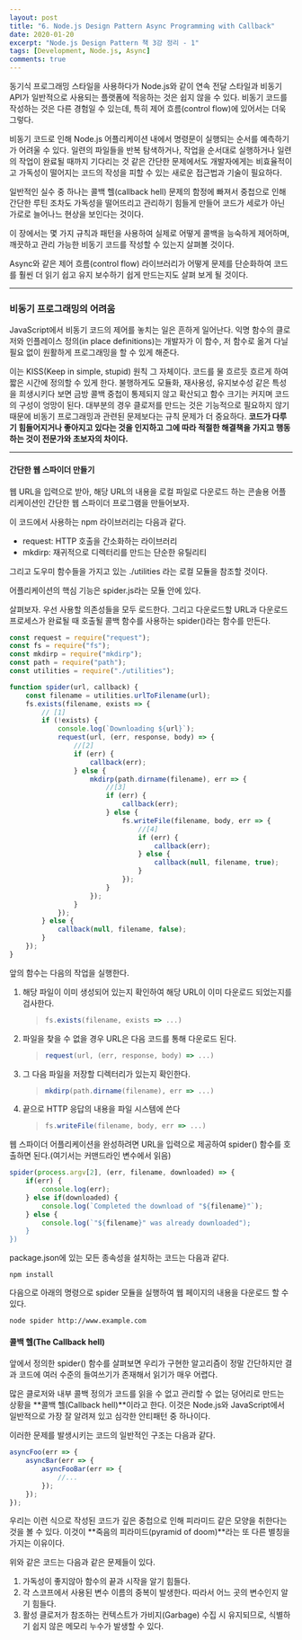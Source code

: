 ```yaml
---
layout: post
title: "6. Node.js Design Pattern Async Programming with Callback"
date: 2020-01-20
excerpt: "Node.js Design Pattern 책 3강 정리 - 1"
tags: [Development, Node.js, Async]
comments: true
---
```


동기식 프로그래밍 스타일을 사용하다가 Node.js와 같이 연속 전달 스타일과 비동기 API가 일반적으로 사용되는 플랫폼에 적응하는 것은 쉽지 않을 수 있다.
비동기 코드를 작성하는 것은 다른 경험일 수 있는데, 특히 제어 흐름(control flow)에 있어서는 더욱 그렇다.

비동기 코드로 인해 Node.js 어플리케이션 내에서 명령문이 실행되는 순서를 예측하기가 어려울 수 있다.
일련의 파일들을 반복 탐색하거나, 작업을 순서대로 실행하거나 일련의 작업이 완료될 때까지 기다리는 것 같은 간단한 문제에서도 개발자에게는 비효율적이고 가독성이 떨어지는 코드의 작성을 피할 수 있는 새로운 접근법과 기술이 필요하다.

일반적인 실수 중 하나는 콜백 헬(callback hell) 문제의 함정에 빠져서 중첩으로 인해 간단한 루틴 조차도 가독성을 떨어뜨리고 관리하기 힘들게 만들어 코드가 세로가 아닌 가로로 늘어나느 현상을 보인다는 것이다.

이 장에서는 몇 가지 규칙과 패턴을 사용하여 실제로 어떻게 콜백을 능숙하게 제어하며, 깨끗하고 관리 가능한 비동기 코드를 작성할 수 있는지 살펴볼 것이다.

Async와 같은 제어 흐름(control flow) 라이브러리가 어떻게 문제를 단순화하여 코드를 훨씬 더 읽기 쉽고 유지 보수하기 쉽게 만드는지도 살펴 보게 될 것이다.

---

### 비동기 프로그래밍의 어려움

JavaScript에서 비동기 코드의 제어를 놓치는 일은 흔하게 일어난다.
익명 함수의 클로저와 인플레이스 정의(in place definitions)는 개발자가 이 함수, 저 함수로 옮겨 다닐 필요 없이 원활하게 프로그래밍을 할 수 있게 해준다.

이는 KISS(Keep in simple, stupid) 원칙 그 자체이다.
코드를 물 흐르듯 흐르게 하여 짧은 시간에 정의할 수 있게 한다.
불행하게도 모듈화, 재사용성, 유지보수성 같은 특성을 희생시키다 보면 금방 콜백 중첩이 통제되지 않고 확산되고 함수 크기는 커지며 코드의 구성이 엉망이 된다.
대부분의 경우 클로저를 만드는 것은 기능적으로 필요하지 않기 때문에 비동기 프로그래밍과 관련된 문제보다는 규칙 문제가 더 중요하다.
**코드가 다루기 힘들어지거나 좋아지고 있다는 것을 인지하고 그에 따라 적절한 해결책을 가지고 행동하는 것이 전문가와 초보자의 차이다.**

---

#### 간단한 웹 스파이더 만들기

웹 URL을 입력으로 받아, 해당 URL의 내용을 로컬 파일로 다운로드 하는 콘솔용 어플리케이션인 간단한 웹 스파이더 프로그램을 만들어보자.

이 코드에서 사용하는 npm 라이브러리는 다음과 같다.

-   request: HTTP 호출을 간소화하는 라이브러리
-   mkdirp: 재귀적으로 디렉터리를 만드는 단순한 유틸리티

그리고 도우미 함수들을 가지고 있는 ./utilities 라는 로컬 모듈을 참조할 것이다.

어플리케이션의 핵심 기능은 spider.js라는 모듈 안에 있다.

살펴보자. 우선 사용할 의존성들을 모두 로드한다.
그리고 다운로드할 URL과 다운로드 프로세스가 완료될 때 호출될 콜백 함수를 사용하는 spider()라는 함수를 만든다.

```javascript
const request = require("request");
const fs = require("fs");
const mkdirp = require("mkdirp");
const path = require("path");
const utilities = require("./utilities");

function spider(url, callback) {
    const filename = utilities.urlToFilename(url);
    fs.exists(filename, exists => {
        // [1]
        if (!exists) {
            console.log(`Downloading ${url}`);
            request(url, (err, response, body) => {
                //[2]
                if (err) {
                    callback(err);
                } else {
                    mkdirp(path.dirname(filename), err => {
                        //[3]
                        if (err) {
                            callback(err);
                        } else {
                            fs.writeFile(filename, body, err => {
                                //[4]
                                if (err) {
                                    callback(err);
                                } else {
                                    callback(null, filename, true);
                                }
                            });
                        }
                    });
                }
            });
        } else {
            callback(null, filename, false);
        }
    });
}
```

앞의 함수는 다음의 작업을 실행한다.

1. 해당 파일이 이미 생성되어 있는지 확인하여 해당 URL이 이미 다운로드 되었는지를 검사한다.
    > ```javascript
    > fs.exists(filename, exists => ...)
    > ```
2. 파일을 찾을 수 없을 경우 URL은 다음 코드를 통해 다운로드 된다.
    > ```javascript
    > request(url, (err, response, body) => ...)
    > ```
3. 그 다음 파일을 저장할 디렉터리가 있는지 확인한다.
    > ```javascript
    > mkdirp(path.dirname(filename), err => ...)
    > ```
4. 끝으로 HTTP 응답의 내용을 파일 시스템에 쓴다
    > ```javascript
    > fs.writeFile(filename, body, err => ...)
    > ```

웹 스파이더 어플리케이션을 완성하려면 URL을 입력으로 제공하여 spider() 함수를 호출하면 된다.(여기서는 커맨드라인 변수에서 읽음)

```javascript
spider(process.argv[2], (err, filename, downloaded) => {
    if(err) {
        console.log(err);
    } else if(downloaded) {
        console.log(`Completed the download of "${filename}"`);
    } else {
        console.log(`"${filename}" was already downloaded");
    }
})
```

package.json에 있는 모든 종속성을 설치하는 코드는 다음과 같다.

```
npm install
```

다음으로 아래의 명령으로 spider 모듈을 실행하여 웹 페이지의 내용을 다운로드 할 수 있다.

```
node spider http://www.example.com
```

#### 콜백 헬(The Callback hell)

앞에서 정의한 spider() 함수를 살펴보면 우리가 구현한 알고리즘이 정말 간단하지만 결과 코드에 여러 수준의 들여쓰기가 존재해서 읽기가 매우 어렵다.

많은 클로저와 내부 콜백 정의가 코드를 읽을 수 없고 관리할 수 없는 덩어리로 만드는 상황을 **콜백 헬(Callback hell)**이라고 한다. 이것은 Node.js와 JavaScript에서 일반적으로 가장 잘 알려져 있고 심각한 안티패턴 중 하나이다.

이러한 문제를 발생시키는 코드의 일반적인 구조는 다음과 같다.

```javascript
asyncFoo(err => {
    asyncBar(err => {
        asyncFooBar(err => {
            //...
        });
    });
});
```

우리는 이런 식으로 작성된 코드가 깊은 중첩으로 인해 피라미드 같은 모양을 취한다는 것을 볼 수 있다.
이것이 **죽음의 피라미드(pyramid of doom)**라는 또 다른 별칭을 가지는 이유이다.

위와 같은 코드는 다음과 같은 문제들이 있다.

1. 가독성이 좋지않아 함수의 끝과 시작을 알기 힘들다.
2. 각 스코프에서 사용된 변수 이름의 중복이 발생한다. 따라서 어느 곳의 변수인지 알기 힘들다.
3. 활성 클로저가 참조하는 컨텍스트가 가비지(Garbage) 수집 시 유지되므로, 식별하기 쉽지 않은 메모리 누수가 발생할 수 있다.
